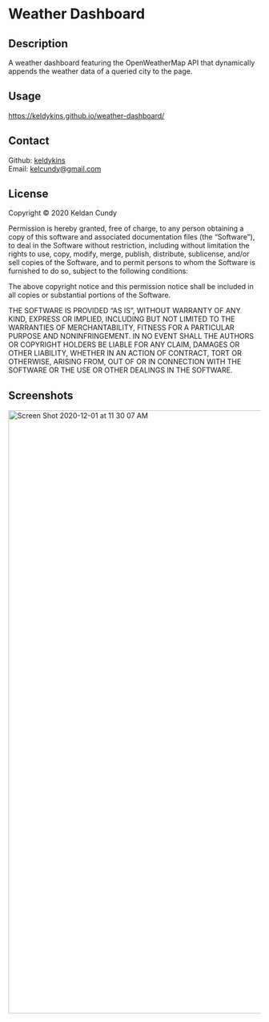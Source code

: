 # Weather Dashboard

## Description
A weather dashboard featuring the OpenWeatherMap API that dynamically appends the weather data of a queried city to the page.

## Usage
https://keldykins.github.io/weather-dashboard/

## Contact

Github: [keldykins](http://github.com/keldykins)
<br />
Email: [kelcundy@gmail.com](kelcundy@gmail.com)

## License

Copyright © 2020 Keldan Cundy

Permission is hereby granted, free of charge, to any person obtaining a copy of this software and associated documentation files (the “Software”), to deal in the Software without restriction, including without limitation the rights to use, copy, modify, merge, publish, distribute, sublicense, and/or sell copies of the Software, and to permit persons to whom the Software is furnished to do so, subject to the following conditions:

The above copyright notice and this permission notice shall be included in all copies or substantial portions of the Software.

THE SOFTWARE IS PROVIDED “AS IS”, WITHOUT WARRANTY OF ANY KIND, EXPRESS OR IMPLIED, INCLUDING BUT NOT LIMITED TO THE WARRANTIES OF MERCHANTABILITY, FITNESS FOR A PARTICULAR PURPOSE AND NONINFRINGEMENT. IN NO EVENT SHALL THE AUTHORS OR COPYRIGHT HOLDERS BE LIABLE FOR ANY CLAIM, DAMAGES OR OTHER LIABILITY, WHETHER IN AN ACTION OF CONTRACT, TORT OR OTHERWISE, ARISING FROM, OUT OF OR IN CONNECTION WITH THE SOFTWARE OR THE USE OR OTHER DEALINGS IN THE SOFTWARE.

## Screenshots
<img width="1205" alt="Screen Shot 2020-12-01 at 11 30 07 AM" src="https://user-images.githubusercontent.com/66789135/100781687-95861400-33c8-11eb-9550-fc0f57026fed.png">


